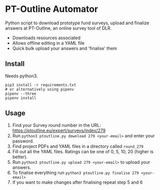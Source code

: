 # PT-Outline Automator

Python script to download prototype fund surveys, upload and finalize answers at PT-Outline, an online survey tool of DLR.

- Downloads resources associated
- Allows offline editing in a YAML file
- Quick bulk upload your answers and 'finalise' them

## Install

Needs python3.


    pip3 install -r requirements.txt
    # or alternatively using pipenv
    pipenv --three
    pipenv install


## Usage

1. Find your Survey round number in the URL: <https://ptoutline.eu/expert/surveys/index/279>
2. Run `python3 ptoutline.py download 279 <your-email>` and enter your password.
3. Find project PDFs and YAML files in a directory called `round_279`
4. Fill out all the YAML files. Ratings can be one of 0, 5, 10, 20 (higher is better).
5. Run `python3 ptoutline.py upload 279 <your-email>` to upload your answers.
6. To finalise everything run `python3 ptoutline.py finalise 279 <your-email>`
7. If you want to make changes after finalising repeat step 5 and 6
